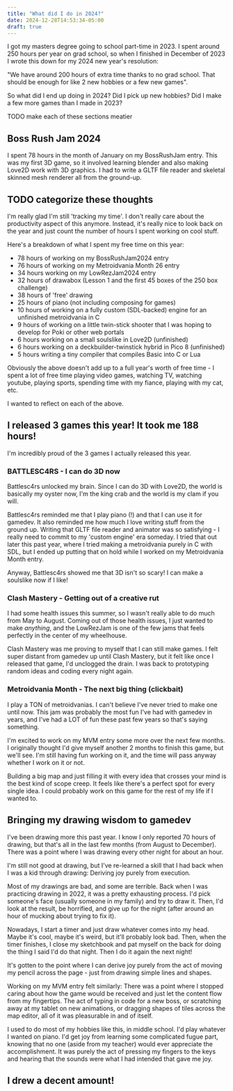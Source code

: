 ```yaml
---
title: "What did I do in 2024?"
date: 2024-12-28T14:53:34-05:00
draft: true
---
```

I got my masters degree going to school part-time in 2023. I spent around 250 hours per year on grad school, so when I finished in December of 2023 I wrote this down for my 2024 new year's resolution:

"We have around 200 hours of extra time thanks to no grad school. That should be enough for like 2 new hobbies or a few new games".

So what did I end up doing in 2024? Did I pick up new hobbies? Did I make a few more games than I made in 2023?

TODO make each of these sections meatier

## Boss Rush Jam 2024
I spent 78 hours in the month of January on my BossRushJam entry. This was my first 3D game, so it involved learning blender and also making Love2D work with 3D graphics. I had to write a GLTF file reader and skeletal skinned mesh renderer all from the ground-up.

## TODO categorize these thoughts
I'm really glad I'm still 'tracking my time'. I don't really care about the productivity aspect of this anymore. Instead, it's really nice to look back on the year and just count the number of hours I spent working on cool stuff.

Here's a breakdown of what I spent my free time on this year:

- 78 hours of working on my BossRushJam2024 entry
- 76 hours of working on my Metroidvania Month 26 entry
- 34 hours working on my LowRezJam2024 entry
- 32 hours of drawabox (Lesson 1 and the first 45 boxes of the 250 box challenge)
- 38 hours of 'free' drawing
- 25 hours of piano (not including composing for games)
- 10 hours of working on a fully custom (SDL-backed) engine for an unfinished metroidvania in C
- 9 hours of working on a little twin-stick shooter that I was hoping to develop for Poki or other web portals
- 6 hours working on a small soulslike in Love2D (unfinished)
- 6 hours working on a deckbuilder-twinstick hybrid in Pico 8 (unfinished)
- 5 hours writing a tiny compiler that compiles Basic into C or Lua

Obviously the above doesn't add up to a full year's worth of free time - I spent a lot of free time playing video games, watching TV, watching youtube, playing sports, spending time with my fiance, playing with my cat, etc.

I wanted to reflect on each of the above.

## I released 3 games this year! It took me 188 hours!
I'm incredibly proud of the 3 games I actually released this year.

### BATTLESC4RS - I can do 3D now
Battlesc4rs unlocked my brain. Since I can do 3D with Love2D, the world is basically my oyster now, I'm the king crab and the world is my clam if you will.

Battlesc4rs reminded me that I play piano (!) and that I can use it for gamedev. It also reminded me how much I love writing stuff from the ground up. Writing that GLTF file reader and animator was so satisfying - I really need to commit to my 'custom engine' era someday. I tried that out later this past year, where I tried making a metroidvania purely in C with SDL, but I ended up putting that on hold while I worked on my Metroidvania Month entry.

Anyway, Battlesc4rs showed me that 3D isn't so scary! I can make a soulslike now if I like!

### Clash Mastery - Getting out of a creative rut
I had some health issues this summer, so I wasn't really able to do much from May to August. Coming out of those health issues, I just wanted to make *anything*, and the LowRezJam is one of the few jams that feels perfectly in the center of my wheelhouse.

Clash Mastery was me proving to myself that I can still make games. I felt super distant from gamedev up until Clash Mastery, but it felt like once I released that game, I'd unclogged the drain. I was back to prototyping random ideas and coding every night again.

### Metroidvania Month - The next big thing (clickbait)
I play a TON of metroidvanias. I can't believe I've never tried to make one until now. This jam was probably the most fun I've had with gamedev in years, and I've had a LOT of fun these past few years so that's saying something.

I'm excited to work on my MVM entry some more over the next few months. I originally thought I'd give myself another 2 months to finish this game, but we'll see. I'm still having fun working on it, and the time will pass anyway whether I work on it or not.

Building a big map and just filling it with every idea that crosses your mind is the best kind of scope creep. It feels like there's a perfect spot for every single idea. I could probably work on this game for the rest of my life if I wanted to.

## Bringing my drawing wisdom to gamedev
I've been drawing more this past year. I know I only reported 70 hours of drawing, but that's all in the last few months (from August to December). There was a point where I was drawing every other night for about an hour.

I'm still not good at drawing, but I've re-learned a skill that I had back when I was a kid through drawing: Deriving joy purely from execution.

Most of my drawings are bad, and some are terrible. Back when I was practicing drawing in 2022, it was a pretty exhausting process. I'd pick someone's face (usually someone in my family) and try to draw it. Then, I'd look at the result, be horrified, and give up for the night (after around an hour of mucking about trying to fix it).

Nowadays, I start a timer and just draw whatever comes into my head. Maybe it's cool, maybe it's weird, but it'll probably look bad. Then, when the timer finishes, I close my sketchbook and pat myself on the back for doing the thing I said I'd do that night. Then I do it again the next night!

It's gotten to the point where I can derive joy purely from the act of moving my pencil across the page - just from drawing simple lines and shapes.

Working on my MVM entry felt similarly: There was a point where I stopped caring about how the game would be received and just let the content flow from my fingertips. The act of typing in code for a new boss, or scratching away at my tablet on new animations, or dragging shapes of tiles across the map editor, all of it was pleasurable in and of itself.

I used to do most of my hobbies like this, in middle school. I'd play whatever I wanted on piano. I'd get joy from learning some complicated fugue part, knowing that no one (aside from my teacher) would ever appreciate the accomplishment. It was purely the act of pressing my fingers to the keys and hearing that the sounds were what I had intended that gave me joy.

## I drew a decent amount!
